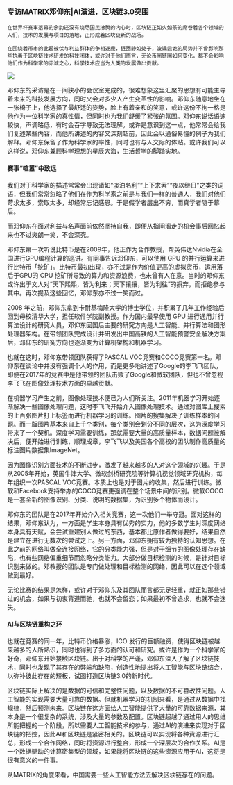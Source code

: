 ### 专访MATRIX邓仰东|AI演进，区块链3.0突围


    在世界杯赛事落幕的余韵还没有烧尽国民沸腾的内心时，区块链正如火如荼的席卷着各个领域的人们，技术的发展与项目的落地，正形成着区块链新的战场。

    在围绕着币市的此起彼伏与利益群体的争相逐鹿，链圈静如处子，波谲云诡的局势并不曾影响那些执着于区块链技术研发的科技团体，或许对于他们而言，无论币圈链圈如何变化，都不会影响他们作为科学家的赤诚之心，科学技术应当为人类的发展做出贡献。

![](https://i.imgur.com/S4OKroy.jpg)

邓仰东的采访是在一间狭小的会议室完成的，很难想象这里汇聚的思想有可能主导着未来的科技发展方向，同时又会对多少人产生变革性的影响。邓仰东随意地坐在一张椅子上，他选择了最舒适的姿势，脸上有着亲和的笑意，或许这份不拘一格是他作为一位科学家的真性情，但同时也为我们舒缓了紧张的氛围。邓仰东说话语速较快，声调略低，有时会吞字导致无法理解。或许是意识到这一点，他常常会给我们复述某些内容，而他所讲述的内容又深刻超前，因此会以通俗易懂的例子为我们解释。邓仰东保留了作为科学家的率性，同时也有与人交际的体贴。或许我们可以这样说，邓仰东兼顾科学理想的星辰大海，生活哲学的脚踏实地。


#### 赛事“喧嚣”中致远

我们对于科学家的描述常常会出现诸如“淡泊名利”“上下求索”“夜以继日”之类的词语，但我们常常忽略了他们在作为科学家之前是与我们一样的普通人，我们对他们苛求太多，索取太多，却经常忘记感恩。于是假学者层出不穷，而真学者隐于幕后。

而邓仰东在面对利益与名声面前依然坚持自我，即便从指间溜走的机会事后回忆起来也不过爽朗一笑，不会深究。

邓仰东第一次听说比特币是在2009年，他正作为合作教授，帮英伟达Nvidia在全国进行GPU编程计算的巡讲。有同事告诉邓仰东，可以使用 GPU 的并行运算来进行比特币「挖矿」。比特币最初出现，亦不过是作为价值更高的虚拟货币，运用落后于GPU的 CPU 挖矿所导致的算力和资源浪费，也未曾有人在意。当时的邓仰东或许出于文人对“天下熙熙，皆为利来；天下攘攘，皆为利往”的摒弃，而拒绝参与其中。再次提及这些回忆，邓仰东亦不过一笑而过。

2008 年之前，邓仰东拿到卡耐基梅隆大学的博士学位，并积累了几年工作经验后回到母校清华大学，担任软件学院副教授。作为国内最早使用 GPU 进行通用并行算法设计的研究人员，邓仰东回国后主要的研究方向是人工智能、并行算法和图形处理器架构。在带领团队完成设计并研发出中国高铁的人工智能预警安全解决方案后，邓仰东的研究方向也逐渐变为计算机架构和机器学习。

也就在这时，邓仰东带领团队获得了PASCAL VOC竞赛和COCO竞赛第一名。邓仰东在谈论中并没有强调个人的作用，而是更多地讲述了Google的李飞飞团队，即便在2017年的竞赛中是他带领的团队击败了Google和微软团队，但也不曾忽视李飞飞在图像处理技术方面的卓越贡献。

在机器学习产生之前，图像处理技术便已为人们所关注。2011年机器学习开始逐渐解决一些图像处理问题，这时李飞飞开始介入图像处理技术。通过对图库上搜索的上百张图片打上标签而进行机器学习的训练。图片的搜集解决了训练样本的问题。而一版图片基本来自上千个类别，每个类别会划分不同的层次，这为深度学习带来了一个契机。深度学习需要训练，那就需要大量的高质量样本，数据问题被解决后，便开始进行训练，顺理成章，李飞飞以及美国各个高校的团队制作高质量的标注图片数据集ImageNet。

因为图像识别方面技术的不断进步，激发了越来越多的人对这个领域的兴趣。于是从2005年开始，英国牛津大学、微软剑桥研究院等计算机视觉领域研究机构，每年组织一次PASCAL VOC竞赛。本质上也是对于图片的收集，然后进行训练。微软和Facebook支持举办的COCO竞赛更强调在整个场景中间的识别。微软COCO是一套全新的图像识别、分类、说明的数据集，为识别多个物体而设计。

邓仰东的团队是在2017年开始介入相关竞赛，这一次他们一举夺冠。面对这样的结果，邓仰东认为，一方面是学生本身具有优秀的实力，他的多数学生对深度网络本身具有天赋，会尝试重建别人做过的东西，基本都比原作者做得要好，结果自然是建立在进行无数次的尝试之上。另一方面，邓仰东拥有较为独特的认知思想。在此之前的网络叫做全连接网络，它的分类能力强，但是对于细节的图像处理存在缺陷，也有些网络偏重细节而忽略分类能力。大部分做目标检测的时候，是针对目标识别来做的。邓教授的团队是专门做处理和目标检测的网络，因此可以在这个领域做到最好。

无论比赛的结果是怎样，或许对于邓仰东及其团队而言都无足轻重，就正如那些错过的机会，如果与初衷背道而驰，也就不会留恋；如果最初不曾追求，也就不会迷失。

#### AI与区块链重构之环


也就在竞赛的同一年，比特币价格暴涨，ICO 发行的巨额融资，使得区块链被越来越多的人所熟识，同时也得到了多方面的认可和研究。或许是作为一个科学家的好奇，邓仰东开始接触区块链。出于对科学的严谨，邓仰东深入了解了区块链技术，同时也发现了其存在的弊端和缺陷，创造性地提出将人工智能与区块链结合，以弥补彼此存在的短板，试图打造区块链3.0的新时代。

区块链实际上解决的是数据的可信和完整性问题，以及数据的不可篡改性问题。人工智能的实现需要大量可靠的数据。但就机器学习的机制来看，是通过从数据中找规律，然后预测未来。区块链在这方面给人工智能提供了大量的可靠数据来源，其本身是一个很复杂的系统，涉及大量的参数及配置。区块链超越了通过用人的思维所能把握的一个阶段，所以需要人工智能技术的参与，通过AI的演进来实现对于区块链的把控，因此AI和区块链是紧密相关的。区块链可以实现将各种资源进行汇总，形成一个合作网络，同时将资源进行整合，形成一个深层次的合作关系。AI是一个数据驱动的计算密集型的领域，如果能将区块链的这些资源应用于AI，这将是很有意义的一件事。

从MATRIX的角度来看，中国需要一些人工智能方法去解决区块链存在的问题。

